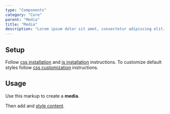 ```yaml
---
type: "Components"
category: "Core"
parent: "Media"
title: "Media"
description: "Lorem ipsum dolor sit amet, consectetur adipiscing elit. Nunc tempus laoreet leo sit amet iaculis."
---
```


## Setup

Follow [css installation](/introduction/getting-started/setup#css-installation) and [js installation](/introduction/getting-started/setup#js-installation) instructions. To customize default styles follow [css customization](/introduction/getting-started/setup#css-customization) instructions.

## Usage

Use this markup to create a **media**.

<script type="text/plain" class="language-markup">
  <div class="media-container" style="padding-bottom: 37.5%;">
    <div class="media-inner">
      <img class="media" src="/img.jpg" alt="" loading="lazy"/>
    </div>
  </div>
</script>

Then add and [style content](/components/core/media/content).

<demo>
  <demovanilla src="vanilla/components/core/media/usage">
  </demovanilla>
</demo>
